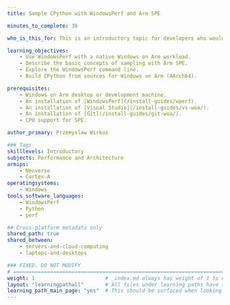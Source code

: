 ```yaml
---
title: Sample CPython with WindowsPerf and Arm SPE

minutes_to_complete: 30

who_is_this_for: This is an introductory topic for developers who would like to learn about sampling CPU instructions with the Arm Statistical Profiling Extension (SPE).

learning_objectives:
    - Use WindowsPerf with a native Windows on Arm workload.
    - Describe the basic concepts of sampling with Arm SPE.
    - Explore the WindowsPerf command line.
    - Build CPython from sources for Windows on Arm (AArch64).

prerequisites:
    - Windows on Arm desktop or development machine.
    - An installation of [WindowsPerf](/install-guides/wperf).
    - An installation of [Visual Studio](/install-guides/vs-woa/).
    - An installation of [Git](/install-guides/git-woa/).
    - CPU support for SPE. 

author_primary: Przemyslaw Wirkus

### Tags
skilllevels: Introductory
subjects: Performance and Architecture
armips:
    - Neoverse
    - Cortex-A
operatingsystems:
    - Windows
tools_software_languages:
    - WindowsPerf
    - Python
    - perf

## Cross-platform metadata only
shared_path: true
shared_between:
    - servers-and-cloud-computing
    - laptops-and-desktops

### FIXED, DO NOT MODIFY
# ================================================================================
weight: 1                       # _index.md always has weight of 1 to order correctly
layout: "learningpathall"       # All files under learning paths have this same wrapper
learning_path_main_page: "yes"  # This should be surfaced when looking for related content. Only set for _index.md of learning path content.
---
```

